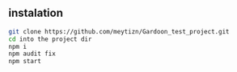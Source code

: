 

## instalation


```bash
git clone https://github.com/meytizn/Gardoon_test_project.git
cd into the project dir
npm i
npm audit fix
npm start

```
